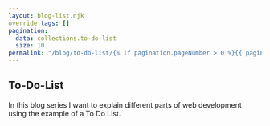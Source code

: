 ```yaml
---
layout: blog-list.njk
override:tags: []
pagination:
  data: collections.to-do-list
  size: 10
permalink: "/blog/to-do-list/{% if pagination.pageNumber > 0 %}{{ pagination.pageNumber }}/{% endif %}index.html"
---
```


## To-Do-List

In this blog series I want to explain different parts of web development using the example of a To Do List.
